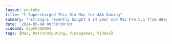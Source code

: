 ```yaml
---
layout: youtube
title: "I Supercharged This Old Mac for AAA Gaming"
summary: "<strong>I recently bought a 14 year old Mac Pro 5,1 from eBay</strong>. And I tricked it out with modern graphics, SSD storage and 48 <em>gigabytes</em> of RAM. Enjoy the video!"
date: '2024-05-04 08:30:00:00'
videoId: dipVhVGE004
tags: [Mac, Retrocomputing, Videogames, Videos]
---
```


